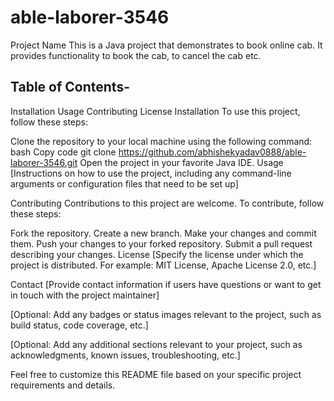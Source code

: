# able-laborer-3546
Project Name
This is a Java project that demonstrates to book online cab. It provides functionality to book the cab, to cancel the cab etc.

## Table of Contents-
Installation
Usage
Contributing
License
Installation
To use this project, follow these steps:

Clone the repository to your local machine using the following command:
bash
Copy code
git clone https://github.com/abhishekyadav0888/able-laborer-3546.git
Open the project in your favorite Java IDE.
Usage
[Instructions on how to use the project, including any command-line arguments or configuration files that need to be set up]

Contributing
Contributions to this project are welcome. To contribute, follow these steps:

Fork the repository.
Create a new branch.
Make your changes and commit them.
Push your changes to your forked repository.
Submit a pull request describing your changes.
License
[Specify the license under which the project is distributed. For example: MIT License, Apache License 2.0, etc.]

Contact
[Provide contact information if users have questions or want to get in touch with the project maintainer]

[Optional: Add any badges or status images relevant to the project, such as build status, code coverage, etc.]

[Optional: Add any additional sections relevant to your project, such as acknowledgments, known issues, troubleshooting, etc.]

Feel free to customize this README file based on your specific project requirements and details.

